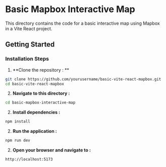# Basic Mapbox Interactive Map
This directory contains the code for a basic interactive map using Mapbox in a Vite React project.

## Getting Started
### Installation Steps
1. **Clone the repository : **
```bash
git clone https://github.com/yourusername/basic-vite-react-mapbox.git
cd basic-vite-react-mapbox
```
2. **Navigate to this directory :**
```bash
cd basic-mapbox-interactive-map
```
2. **Install dependencies :**
```bash
npm install
```
2. **Run the application :**
```bash
npm run dev
```
2. **Open your browser and navigate to :**
```
http://localhost:5173
```

